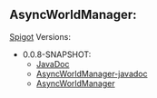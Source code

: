 ## AsyncWorldManager:

[Spigot](https://www.spigotmc.org/resources/async-worldmanager-awm.58943/)
Versions:
  * 0.0.8-SNAPSHOT:
    * [JavaDoc](https://xxschrandxx.github.io/SpigotPlugins/AsyncWorldManager/0.0.8-SNAPSHOT/apidocs/)
    * [AsyncWorldManager-javadoc](https://xxschrandxx.github.io/SpigotPlugins/AsyncWorldManager/0.0.8-SNAPSHOT/AsyncWorldManager-0.0.8-SNAPSHOT-javadoc.jar)
    * [AsyncWorldManager](https://xxschrandxx.github.io/SpigotPlugins/AsyncWorldManager/0.0.8-SNAPSHOT/AsyncWorldManager-0.0.8-SNAPSHOT.jar)
